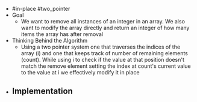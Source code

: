 - #in-place #two_pointer
- Goal
	- We want to remove all instances of an integer in an array. We also want to modify the array directly and return an integer of how many items the array has after removal
- Thinking Behind the Algorithm
	- Using a two pointer system one that traverses the indices of the array (i) and one that keeps track of number of remaining elements (count). While using i to check if the value at that position doesn't match the remove element setting the index at count's current value to the value at i we effectively modify it in place
- Implementation
	-